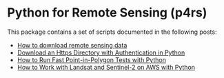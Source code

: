 # Python for Remote Sensing (p4rs)
This package contains a set of scripts documented in the following posts:

* [How to download remote sensing data](https://www.matecdev.com/posts/download-remote-sensing-data-python.html)
* [Download an Https Directory with Authentication in Python](https://www.matecdev.com/posts/login-download-files-python.html)
* [How to Run Fast Point-in-Polygon Tests with Python](https://www.matecdev.com/posts/point-in-polygon.html)
* [How to Work with Landsat and Sentinel-2 on AWS with Python](https://www.matecdev.com/posts/landsat-sentinel-aws-s3-python.html)
